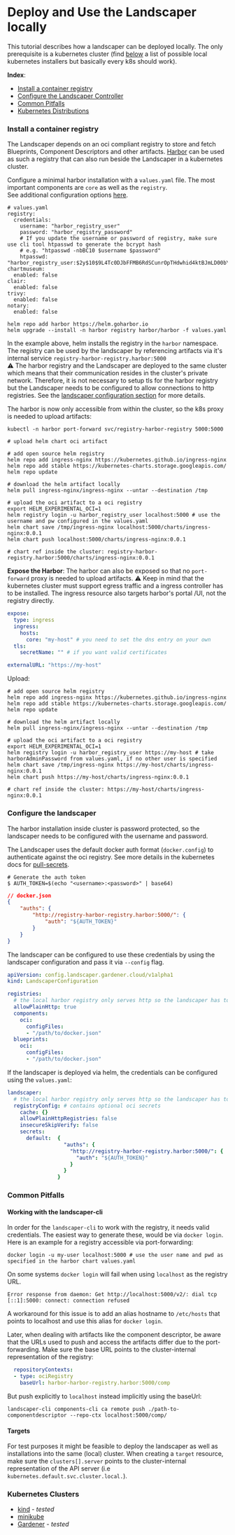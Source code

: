 # Deploy and Use the Landscaper locally

This tutorial describes how a landscaper can be deployed locally.
The only prerequisite is a kubernetes cluster 
(find [below](#kubernetes-clusters) a list of possible local kubernetes installers but basically every k8s should work).

**Index**:
- [Install a container registry](#install-a-container-registry)
- [Configure the Landscaper Controller](#configure-the-landscaper)
- [Common Pitfalls](#common-pitfalls)
- [Kubernetes Distributions](#kubernetes-clusters)

### Install a container registry
The Landscaper depends on an oci compliant registry to store and fetch Blueprints, Component Descriptors and other artifacts.
[Harbor](https://github.com/goharbor/harbor-helm) can be used as such a registry that can also run beside the Landscaper in a kubernetes cluster.

Configure a minimal harbor installation with a `values.yaml` file.
The most important components are `core` as well as the `registry`.<br>
See additional configuration options [here](https://github.com/goharbor/harbor-helm).
```
# values.yaml
registry:
  credentials:
    username: "harbor_registry_user"
    password: "harbor_registry_password"
    # If you update the username or password of registry, make sure use cli tool htpasswd to generate the bcrypt hash
    # e.g. "htpasswd -nbBC10 $username $password"
    htpasswd: "harbor_registry_user:$2y$10$9L4Tc0DJbFFMB6RdSCunrOpTHdwhid4ktBJmLD00bYgqkkGOvll3m"
chartmuseum:
  enabled: false
clair:
  enabled: false
trivy:
  enabled: false
notary:
  enabled: false
```

```
helm repo add harbor https://helm.goharbor.io
helm upgrade --install -n harbor registry harbor/harbor -f values.yaml
```

In the example above, helm installs the registry in the `harbor` namespace.
The registry can be used by the landscaper by referencing artifacts via it's internal service `registry-harbor-registry.harbor:5000`<br>
:warning: The harbor registry and the Landscaper are deployed to the same cluster which means that their communication resides in the cluster's private network. 
Therefore, it is not necessary to setup tls for the harbor registry but the Landscaper needs to be configured to allow connections to http registries. See the [landscaper configuration section](#configure-the-landscaper) for more details.

The harbor is now only accessible from within the cluster, so the k8s proxy is needed to upload artifacts:
```shell script
kubectl -n harbor port-forward svc/registry-harbor-registry 5000:5000

# upload helm chart oci artifact

# add open source helm registry
helm repo add ingress-nginx https://kubernetes.github.io/ingress-nginx
helm repo add stable https://kubernetes-charts.storage.googleapis.com/
helm repo update

# download the helm artifact locally
helm pull ingress-nginx/ingress-nginx --untar --destination /tmp

# upload the oci artifact to a oci registry
export HELM_EXPERIMENTAL_OCI=1
helm registry login -u harbor_registry_user localhost:5000 # use the username and pw configured in the values.yaml
helm chart save /tmp/ingress-nginx localhost:5000/charts/ingress-nginx:0.0.1
helm chart push localhost:5000/charts/ingress-nginx:0.0.1

# chart ref inside the cluster: registry-harbor-registry.harbor:5000/charts/ingress-nginx:0.0.1
```

__Expose the Harbor__:
The harbor can also be exposed so that no `port-forward` proxy is needed to upload artifacts.
:warning: Keep in mind that the kubernetes cluster must support egress traffic and a ingress controller has to be installed. The ingress resource also targets harbor's portal /UI, not the registry directly.
```yaml
expose:
  type: ingress
  ingress:
    hosts:
      core: "my-host" # you need to set the dns entry on your own
  tls:
    secretName: "" # if you want valid certificates

externalURL: "https://my-host"
```

Upload:
```shell script
# add open source helm registry
helm repo add ingress-nginx https://kubernetes.github.io/ingress-nginx
helm repo add stable https://kubernetes-charts.storage.googleapis.com/
helm repo update

# download the helm artifact locally
helm pull ingress-nginx/ingress-nginx --untar --destination /tmp

# upload the oci artifact to a oci registry
export HELM_EXPERIMENTAL_OCI=1
helm registry login -u harbor_registry_user https://my-host # take harborAdminPassword from values.yaml, if no other user is specified
helm chart save /tmp/ingress-nginx https://my-host/charts/ingress-nginx:0.0.1
helm chart push https://my-host/charts/ingress-nginx:0.0.1

# chart ref inside the cluster: https://my-host/charts/ingress-nginx:0.0.1
```

### Configure the landscaper

The harbor installation inside cluster is password protected, so the landscaper needs to be configured with the username and password.

The Landscaper uses the default docker auth format (`docker.config`) to authenticate against the oci registry.
See more details in the kubernetes docs for [pull-secrets](https://kubernetes.io/docs/tasks/configure-pod-container/pull-image-private-registry/).

```shell script
# Generate the auth token
$ AUTH_TOKEN=$(echo "<username>:<password>" | base64)
```

```json
// docker.json
{
    "auths": {
        "http://registry-harbor-registry.harbor:5000/": {
            "auth": "${AUTH_TOKEN}"
        }
    }
}
```

The landscaper can be configured to use these credentials by using the landscaper configuration and pass it via `--config` flag.
```yaml
apiVersion: config.landscaper.gardener.cloud/v1alpha1
kind: LandscaperConfiguration

registries:
  # the local harbor registry only serves http so the landscaper has to be configured to do a fallback to http.
  allowPlainHttp: true
  components:
    oci:
      configFiles:
      - "/path/to/docker.json"
  blueprints:
    oci:
      configFiles:
      - "/path/to/docker.json"
```

If the landscaper is deployed via helm, the credentials can be configured using the `values.yaml`:
```yaml
landscaper:
  # the local harbor registry only serves http so the landscaper has to be configured to do a fallback to http.
  registryConfig: # contains optional oci secrets
    cache: {}
    allowPlainHttpRegistries: false
    insecureSkipVerify: false
    secrets:
      default:  {
                  "auths": {
                    "http://registry-harbor-registry.harbor:5000/": {
                      "auth": "${AUTH_TOKEN}"
                    }
                  }
                }
```

### Common Pitfalls

#### Working with the landscaper-cli
In order for the `landscaper-cli` to work with the registry, it needs valid credentials. The easiest way to generate these, would be via `docker login`. Here is an example for a registry accessible via port-forwarding:
```shell
docker login -u my-user localhost:5000 # use the user name and pwd as specified in the harbor chart values.yaml
```
On some systems `docker login` will fail when using `localhost` as the registry URL.
```shell
Error response from daemon: Get http://localhost:5000/v2/: dial tcp [::1]:5000: connect: connection refused
```
A workaround for this issue is to add an alias hostname to `/etc/hosts` that points to localhost and use this alias for `docker login`.

Later, when dealing with artifacts like the component descriptor, be aware that the URLs used to push and access the artifacts differ due to the port-forwarding. Make sure the base URL points to the cluster-internal representation of the registry:

```yaml
  repositoryContexts:
  - type: ociRegistry
    baseUrl: harbor-harbor-registry.harbor:5000/comp
```
But push explicitly to `localhost` instead implicitly using the baseUrl:

```shell
landscaper-cli components-cli ca remote push ./path-to-componentdescriptor --repo-ctx localhost:5000/comp/
```

#### Targets
For test purposes it might be feasible to deploy the landscaper as well as installations into the same (local) cluster. When creating a `target` resource, make sure the `clusters[].server` points to the cluster-internal representation of the API server (i.e `kubernetes.default.svc.cluster.local.`).

### Kubernetes Clusters

- [kind](https://github.com/kubernetes-sigs/kind) - _tested_
- [minikube](https://github.com/kubernetes/minikube)
- [Gardener](https://github.com/gardener/gardener) - _tested_